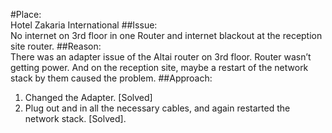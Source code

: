 #Place:  
Hotel Zakaria International
##Issue:  
No internet on 3rd floor in one Router and internet
blackout at the reception site router.
##Reason:   
There was an adapter issue of the Altai router on
3rd floor. Router wasn’t getting power. And on the reception
site, maybe a restart of the network stack by them caused the
problem.
##Approach:  
1. Changed the Adapter. [Solved]
2. Plug out and in all the necessary cables, and again restarted
the network stack. [Solved].
